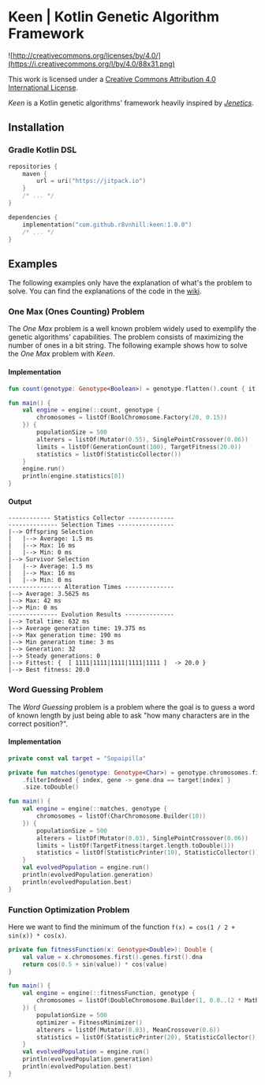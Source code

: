 # Keen | Kotlin Genetic Algorithm Framework

![http://creativecommons.org/licenses/by/4.0/](https://i.creativecommons.org/l/by/4.0/88x31.png)

This work is licensed under a
[Creative Commons Attribution 4.0 International License](http://creativecommons.org/licenses/by/4.0/).

_Keen_ is a Kotlin genetic algorithms' framework heavily inspired by 
[_Jenetics_](https://jenetics.io).

## Installation

### Gradle Kotlin DSL

```kotlin
repositories {
    maven {
        url = uri("https://jitpack.io")
    }
    /* ... */
}

dependencies {
    implementation("com.github.r8vnhill:keen:1.0.0")
    /* ... */
}
```

## Examples

The following examples only have the explanation of what's the problem to solve.
You can find the explanations of the code in the [wiki](https://github.com/r8vnhill/keen/wiki).

### One Max (Ones Counting) Problem

The _One Max_ problem is a well known problem widely used to exemplify the genetic algorithms'
capabilities. 
The problem consists of maximizing the number of ones in a bit string. 
The following example shows how to solve the _One Max_ problem with _Keen_.

#### Implementation

```kotlin
fun count(genotype: Genotype<Boolean>) = genotype.flatten().count { it }.toDouble()

fun main() {
    val engine = engine(::count, genotype {
        chromosomes = listOf(BoolChromosome.Factory(20, 0.15))
    }) {
        populationSize = 500
        alterers = listOf(Mutator(0.55), SinglePointCrossover(0.06))
        limits = listOf(GenerationCount(100), TargetFitness(20.0))
        statistics = listOf(StatisticCollector())
    }
    engine.run()
    println(engine.statistics[0])
}
```

#### Output

```text
------------ Statistics Collector -------------
-------------- Selection Times ----------------
|--> Offspring Selection
|   |--> Average: 1.5 ms
|   |--> Max: 16 ms
|   |--> Min: 0 ms
|--> Survivor Selection
|   |--> Average: 1.5 ms
|   |--> Max: 16 ms
|   |--> Min: 0 ms
--------------- Alteration Times --------------
|--> Average: 3.5625 ms
|--> Max: 42 ms
|--> Min: 0 ms
-------------- Evolution Results --------------
|--> Total time: 632 ms
|--> Average generation time: 19.375 ms
|--> Max generation time: 190 ms
|--> Min generation time: 3 ms
|--> Generation: 32
|--> Steady generations: 0
|--> Fittest: {  [ 1111|1111|1111|1111|1111 ]  -> 20.0 }
|--> Best fitness: 20.0
```

### Word Guessing Problem

The _Word Guessing_ problem is a problem where the goal is to guess a word of known length by just
being able to ask "how many characters are in the correct position?".

#### Implementation

```kotlin
private const val target = "Sopaipilla"

private fun matches(genotype: Genotype<Char>) = genotype.chromosomes.first().genes
    .filterIndexed { index, gene -> gene.dna == target[index] }
    .size.toDouble()

fun main() {
    val engine = engine(::matches, genotype {
        chromosomes = listOf(CharChromosome.Builder(10))
    }) {
        populationSize = 500
        alterers = listOf(Mutator(0.03), SinglePointCrossover(0.06))
        limits = listOf(TargetFitness(target.length.toDouble()))
        statistics = listOf(StatisticPrinter(10), StatisticCollector())
    }
    val evolvedPopulation = engine.run()
    println(evolvedPopulation.generation)
    println(evolvedPopulation.best)
}
```

### Function Optimization Problem

Here we want to find the minimum of the function ``f(x) = cos(1 / 2 + sin(x)) * cos(x)``.

```kotlin
private fun fitnessFunction(x: Genotype<Double>): Double {
    val value = x.chromosomes.first().genes.first().dna
    return cos(0.5 + sin(value)) * cos(value)
}

fun main() {
    val engine = engine(::fitnessFunction, genotype {
        chromosomes = listOf(DoubleChromosome.Builder(1, 0.0..(2 * Math.PI)))
    }) {
        populationSize = 500
        optimizer = FitnessMinimizer()
        alterers = listOf(Mutator(0.03), MeanCrossover(0.6))
        statistics = listOf(StatisticPrinter(20), StatisticCollector())
    }
    val evolvedPopulation = engine.run()
    println(evolvedPopulation.generation)
    println(evolvedPopulation.best)
}
```
